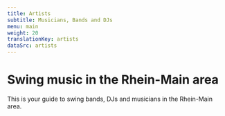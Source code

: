 ```yaml
---
title: Artists
subtitle: Musicians, Bands and DJs
menu: main
weight: 20
translationKey: artists
dataSrc: artists
---
```

# Swing music in the Rhein-Main area

This is your guide to swing bands, DJs and musicians in the Rhein-Main area.